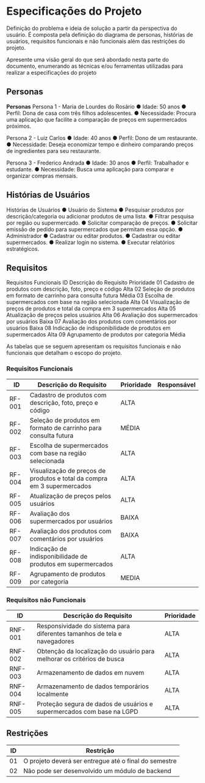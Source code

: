 # Especificações do Projeto

Definição do problema e ideia de solução a partir da perspectiva do usuário. É composta pela definição do  diagrama de personas, histórias de usuários, requisitos funcionais e não funcionais além das restrições do projeto.

Apresente uma visão geral do que será abordado nesta parte do documento, enumerando as técnicas e/ou ferramentas utilizadas para realizar a especificações do projeto

## Personas

**Personas**
Persona 1 - Maria de Lourdes do Rosário
● Idade: 50 anos
● Perfil: Dona de casa com três filhos adolescentes.
● Necessidade: Procura uma aplicação que facilite a comparação de preços em supermercados próximos.


Persona 2 - Luiz Carlos
● Idade: 40 anos
● Perfil: Dono de um restaurante.
● Necessidade: Deseja economizar tempo e dinheiro comparando preços de
ingredientes para seu restaurante.


Persona 3 - Frederico Andrada
● Idade: 30 anos
● Perfil: Trabalhador e estudante.
● Necessidade: Busca uma aplicação para comparar e organizar compras mensais.

## Histórias de Usuários

 Histórias de Usuários
● Usuário do Sistema
● Pesquisar produtos por descrição/categoria ou adicionar produtos de uma
lista.
● Filtrar pesquisa por região ou supermercado.
● Solicitar comparação de preços.
● Solicitar emissão de pedido para supermercados que permitam essa opção.
● Administrador
● Cadastrar ou editar produtos.
● Cadastrar ou editar supermercados.
● Realizar login no sistema.
● Executar relatórios estratégicos.


## Requisitos

Requisitos Funcionais
ID Descrição do Requisito Prioridade
01 Cadastro de produtos com descrição, foto, preço e código Alta
02 Seleção de produtos em formato de carrinho para consulta futura Média
03 Escolha de supermercados com base na região selecionada Alta
04
Visualização de preços de produtos e total da compra em 3
supermercados
Alta
05 Atualização de preços pelos usuários Alta
06 Avaliação dos supermercados por usuários Baixa
07 Avaliação dos produtos com comentários por usuários Baixa
08 Indicação de indisponibilidade de produtos em supermercados Alta
09 Agrupamento de produtos por categoria Média



As tabelas que se seguem apresentam os requisitos funcionais e não funcionais que detalham o escopo do projeto.

### Requisitos Funcionais

|ID    | Descrição do Requisito  | Prioridade | Responsável |
|------|-----------------------------------------|----| ----|
|RF-001| Cadastro de produtos com descrição, foto, preço e código | ALTA |  |
|RF-002| Seleção de produtos em formato de carrinho para consulta futura    | MÉDIA | |
|RF-003| Escolha de supermercados com base na região selecionada   | ALTA | |
|RF-004| Visualização de preços de produtos e total da compra em 3 supermercados   | ALTA | |
|RF-005| Atualização de preços pelos usuários   | ALTA | |
|RF-006| Avaliação dos supermercados por usuários   | BAIXA | |
|RF-007| Avaliação dos produtos com comentários por usuários   | BAIXA | |
|RF-008| Indicação de indisponibilidade de produtos em supermercados   | ALTA | |
|RF-009| Agrupamento de produtos por categoria   | MEDIA | |

### Requisitos não Funcionais

|ID     | Descrição do Requisito  |Prioridade |
|-------|-------------------------|----|
|RNF-001| Responsividade do sistema para diferentes tamanhos de tela e navegadores | ALTA | 
|RNF-002| Obtenção da localização do usuário para melhorar os critérios de busca |  ALTA | 
|RNF-003| Armazenamento de dados em nuvem   | ALTA | |
|RNF-004| Armazenamento de dados temporários localmente   | ALTA | |
|RNF-005| Proteção segura de dados de usuários e supermercados com base na LGPD   | ALTA | |

  
## Restrições

|ID| Restrição                                             |
|--|-------------------------------------------------------|
|01| O projeto deverá ser entregue até o final do semestre |
|02| Não pode ser desenvolvido um módulo de backend        |

